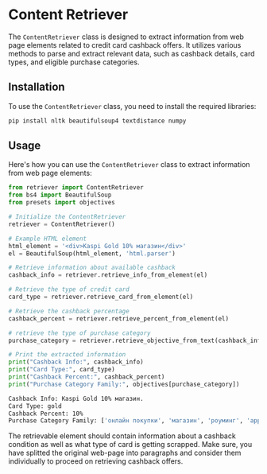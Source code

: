 # Content Retriever

The `ContentRetriever` class is designed to extract information from web page elements related to credit card cashback offers. It utilizes various methods to parse and extract relevant data, such as cashback details, card types, and eligible purchase categories.

## Installation

To use the `ContentRetriever` class, you need to install the required libraries:

```bash
pip install nltk beautifulsoup4 textdistance numpy
```

## Usage

Here's how you can use the `ContentRetriever` class to extract information from web page elements:

```python
from retriever import ContentRetriever
from bs4 import BeautifulSoup
from presets import objectives

# Initialize the ContentRetriever
retriever = ContentRetriever()

# Example HTML element
html_element = '<div>Kaspi Gold 10% магазин</div>'
el = BeautifulSoup(html_element, 'html.parser')

# Retrieve information about available cashback
cashback_info = retriever.retrieve_info_from_element(el)

# Retrieve the type of credit card
card_type = retriever.retrieve_card_from_element(el)

# Retrieve the cashback percentage
cashback_percent = retriever.retrieve_percent_from_element(el)

# retrieve the type of purchase category
purchase_category = retriever.retrieve_objective_from_text(cashback_info)

# Print the extracted information
print("Cashback Info:", cashback_info)
print("Card Type:", card_type)
print("Cashback Percent:", cashback_percent)
print("Purchase Category Family:", objectives[purchase_category])
```

```bash
Cashback Info: Kaspi Gold 10% магазин. 
Card Type: gold
Cashback Percent: 10%
Purchase Category Family: ['онлайн покупки', 'магазин', 'роуминг', 'apple pay', 'sumsung pay', 'google pay', 'музыка', 'геймер', 'apple', 'netflix', 'spotify', 'google', 'интернет магазин', 'markets', 'игровые сервисы', 'онлайн кино', 'онлайн музыка']
```

The retrievable element should contain information about a cashback condition as well as what type of card is getting scrapped. Make sure, you have splitted the original web-page into paragraphs and consider them individually to proceed on retrieving cashback offers.
